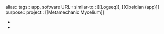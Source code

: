 alias::
tags:: app, software
URL::
similar-to:: [[Logseq]], [[Obsidian (app)]] 
purpose::
project:: [[Metamechanic Mycelium]]

-
-